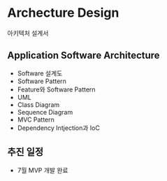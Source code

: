 # Archecture Design
아키텍처 설계서

## Application Software Architecture
* Software 설계도
* Software Pattern
* Feature와 Software Pattern
* UML
* Class Diagram
* Sequence Diagram
* MVC Pattern
* Dependency Intjection과 IoC
## 추진 일정
* 7월 MVP 개발 완료